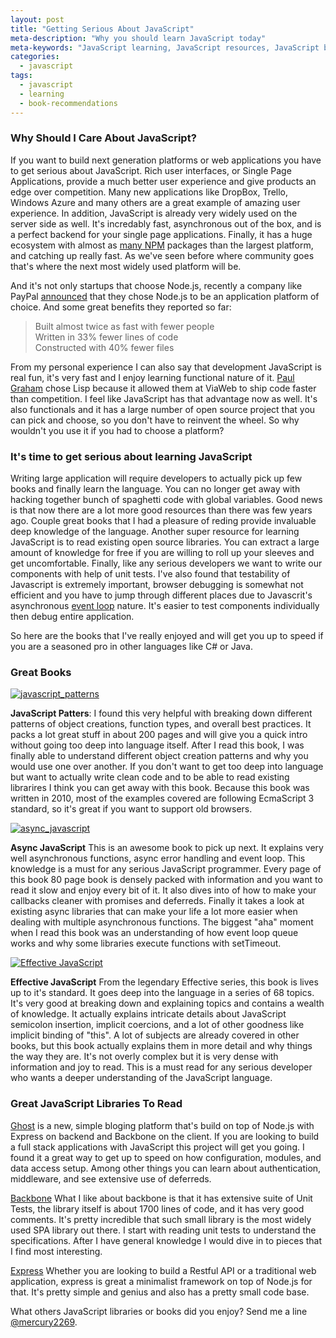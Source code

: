 ```yaml
---
layout: post
title: "Getting Serious About JavaScript"
meta-description: "Why you should learn JavaScript today"
meta-keywords: "JavaScript learning, JavaScript resources, JavaScript books, JavaScript Open Source Libraries to read"
categories: 
  - javascript
tags:
  - javascript
  - learning
  - book-recommendations
---
```

### Why Should I Care About JavaScript?
If you want to build next generation platforms or web applications you have to get serious about JavaScript. Rich user interfaces, or Single Page Applications, provide a much better user experience and give products an edge over competition. Many new applications like DropBox, Trello, Windows Azure and many others are a great example of amazing user experience. In addition, JavaScript is already very widely used on the server side as well. It's incredably fast, asynchronous out of the box, and is a perfect backend for your single page applications. Finally, it has a huge ecosystem with almost as [many NPM][1] packages than the largest platform, and catching up really fast. As we've seen before where community goes that's where the next most widely used platform will be. 

And it's not only startups that choose Node.js, recently a company like PayPal [announced][2] that they chose Node.js to be an application platform of choice. And some great benefits they reported so far:

> Built almost twice as fast with fewer people <br />
Written in 33% fewer lines of code <br />
Constructed with 40% fewer files

From my personal experience I can also say that development JavaScript is real fun, it's very fast and I enjoy learning functional nature of it. [Paul Graham][3] chose Lisp because it allowed them at ViaWeb to ship code faster than competition. I feel like JavaScript has that advantage now as well. It's also functionals and it has a large number of open source project that you can pick and choose, so you don't have to reinvent the wheel. So why wouldn't you use it if you had to choose a platform? 

### It's time to get serious about learning JavaScript

Writing large application will require developers to actually pick up few books and finally learn the language. You can no longer get away with hacking together bunch of spaghetti code with global variables. Good news is that now there are a lot more good resources than there was few years ago. Couple great books that I had a pleasure of reding provide invaluable deep knowledge of the language. Another super resource for learning JavaScript is to read existing open source libraries. You can extract a large amount of knowledge for free if you are willing to roll up your sleeves and get uncomfortable. Finally, like any serious developers we want to write our components with help of unit tests. I've also found that testability of Javascript is extremely important, browser debugging is somewhat not efficient and you have to jump through different places due to Javascrit's asynchronous [event loop][4] nature. It's easier to test components individually then debug entire application.

So here are the books that I've really enjoyed and will get you up to speed if you are a seasoned pro in other languages like C# or Java. 
### Great Books

[![javascript_patterns](https://user-images.githubusercontent.com/159128/85763052-301b5200-b6c9-11ea-85d3-fd44ae2c407f.jpg)](https://amzn.to/2Vfuz8b)

**JavaScript Patters**: I found this very helpful with breaking down different patterns of object creations, function types, and overall best practices. It packs a lot great stuff in about 200 pages and will give you a quick intro without going too deep into language itself. After I read this book, I was finally able to understand different object creation patterns and why you would use one over another. If you don't want to get too deep into language but want to actually write clean code and to be able to read existing librarires I think you can get away with this book. Because this book was written in 2010, most of the examples covered are following EcmaScript 3 standard, so it's great if you want to support old browsers. 

[![async_javascript](https://user-images.githubusercontent.com/159128/85763047-2f82bb80-b6c9-11ea-9d48-3c800a13f1c2.jpg)](https://amzn.to/2Z8NDpR)

**Async JavaScript** This is an awesome book to pick up next. It explains very well asynchronous functions, async error handling and event loop. This knowledge is a must for any serious JavaScript programmer. Every page of this book 80 page book is densely packed with information and you want to read it slow and enjoy every bit of it. It also dives into of how to make your callbacks cleaner with promises and deferreds. Finally it takes a look at existing async libraries that can make your life a lot more easier when dealing with multiple asynchronous functions. The biggest "aha" moment when I read this book was an understanding of how event loop queue works and why some libraries execute functions with setTimeout. 

[![Effective JavaScript](https://user-images.githubusercontent.com/159128/85763051-301b5200-b6c9-11ea-88e7-aebd6bc4ffa6.jpg)](https://amzn.to/31jOo26)

**Effective JavaScript** From the legendary Effective series, this book is lives up to it's standard. It goes deep into the language in a series of 68 topics. It's very good at breaking down and explaining topics and contains a wealth of knowledge. It actually explains intricate details about JavaScript semicolon insertion, implicit coercions, and a lot of other goodness like implicit binding of "this".  A lot of subjects are already covered in other books, but this book actually explains them in more detail and why things the way they are. It's not overly complex but it is very dense with information and joy to read. This is a must read for any serious developer who wants a deeper understanding of the JavaScript language. 

### Great JavaScript Libraries To Read
[Ghost][5] is a new, simple bloging platform that's build on top of Node.js with Express on backend and Backbone on the client. If you are looking to build a full stack applications with JavaScript this project will get you going. I found it a great way to get up to speed on how configuration, modules, and data access setup. Among other things you can learn about authentication, middleware, and see extensive use of deferreds.

[Backbone][6] What I like about backbone is that it has extensive suite of Unit Tests, the library itself is about 1700 lines of code, and it has very good comments. It's pretty incredible that such small library is the most widely used SPA library out there. I start with reading unit tests to understand the specifications. After I have general knowledge I would dive in to pieces that I find most interesting. 

[Express][7] Whether you are looking to build a Restful API or a traditional web application, express is great a minimalist framework on top of Node.js for that. It's pretty simple and genius and also has a pretty small code base. 

What others JavaScript libraries or books did you enjoy? Send me a line [@mercury2269][8]. 



  [1]: http://modulecounts.com/
  [2]: https://medium.com/paypal-engineering/node-js-at-paypal-4e2d1d08ce4f
  [3]: http://paulgraham.com/avg.html
  [4]: https://developer.mozilla.org/en-US/docs/Web/JavaScript/Guide/EventLoop
  [5]: https://github.com/tryghost/Ghost
  [6]: https://github.com/jashkenas/backbone
  [7]: https://github.com/visionmedia/express
  [8]: https://twitter.com/mercury2269
